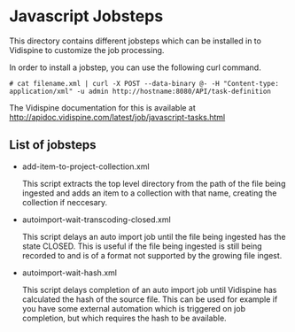 Javascript Jobsteps
===================

This directory contains different jobsteps which can be installed in
to Vidispine to customize the job processing.

In order to install a jobstep, you can use the following curl command.

```
# cat filename.xml | curl -X POST --data-binary @- -H "Content-type: application/xml" -u admin http://hostname:8080/API/task-definition
```

The Vidispine documentation for this is available at
http://apidoc.vidispine.com/latest/job/javascript-tasks.html

List of jobsteps
----------------

* add-item-to-project-collection.xml

   This script extracts the top level directory from the path of the
   file being ingested and adds an item to a collection with that
   name, creating the collection if neccesary.

* autoimport-wait-transcoding-closed.xml

   This script delays an auto import job until the file being ingested
   has the state CLOSED. This is useful if the file being ingested is
   still being recorded to and is of a format not supported by the
   growing file ingest.

* autoimport-wait-hash.xml

   This script delays completion of an auto import job until Vidispine
   has calculated the hash of the source file. This can be used for
   example if you have some external automation which is triggered on
   job completion, but which requires the hash to be available.
